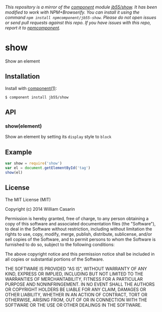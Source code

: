 *This repository is a mirror of the [component](http://component.io) module [jb55/show](http://github.com/jb55/show). It has been modified to work with NPM+Browserify. You can install it using the command `npm install npmcomponent/jb55-show`. Please do not open issues or send pull requests against this repo. If you have issues with this repo, report it to [npmcomponent](https://github.com/airportyh/npmcomponent).*

# show

  Show an element

## Installation

  Install with [component(1)](http://component.io):

    $ component install jb55/show

## API

### show(element)

Show an element by setting its `display` style to `block`

## Example

```js
var show = require('show')
var el = document.getElementById('tag')
show(el)
```

## License

  The MIT License (MIT)

  Copyright (c) 2014 William Casarin

  Permission is hereby granted, free of charge, to any person obtaining a copy
  of this software and associated documentation files (the "Software"), to deal
  in the Software without restriction, including without limitation the rights
  to use, copy, modify, merge, publish, distribute, sublicense, and/or sell
  copies of the Software, and to permit persons to whom the Software is
  furnished to do so, subject to the following conditions:

  The above copyright notice and this permission notice shall be included in
  all copies or substantial portions of the Software.

  THE SOFTWARE IS PROVIDED "AS IS", WITHOUT WARRANTY OF ANY KIND, EXPRESS OR
  IMPLIED, INCLUDING BUT NOT LIMITED TO THE WARRANTIES OF MERCHANTABILITY,
  FITNESS FOR A PARTICULAR PURPOSE AND NONINFRINGEMENT. IN NO EVENT SHALL THE
  AUTHORS OR COPYRIGHT HOLDERS BE LIABLE FOR ANY CLAIM, DAMAGES OR OTHER
  LIABILITY, WHETHER IN AN ACTION OF CONTRACT, TORT OR OTHERWISE, ARISING FROM,
  OUT OF OR IN CONNECTION WITH THE SOFTWARE OR THE USE OR OTHER DEALINGS IN
  THE SOFTWARE.

